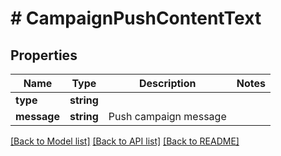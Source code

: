 # # CampaignPushContentText

## Properties

Name | Type | Description | Notes
------------ | ------------- | ------------- | -------------
**type** | **string** |  |
**message** | **string** | Push campaign message |

[[Back to Model list]](../../README.md#models) [[Back to API list]](../../README.md#endpoints) [[Back to README]](../../README.md)
